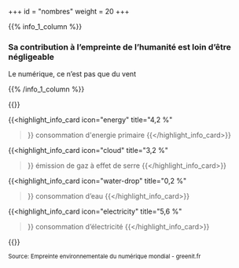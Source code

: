 +++
id = "nombres"
weight = 20
+++

{{% info_1_column %}}

### Sa contribution à l’empreinte de l’humanité est loin d’être négligeable

Le numérique, ce n’est pas que du vent

{{% /info_1_column %}}

{{<grid min-cell-width="160">}} 

{{<highlight_info_card
    icon="energy"
    title="4,2 %"
>}}
consommation
d'energie primaire
{{</highlight_info_card>}} 

{{<highlight_info_card
    icon="cloud"
    title="3,2 %"
>}}
émission de gaz
à effet de serre
{{</highlight_info_card>}} 

{{<highlight_info_card
    icon="water-drop"
    title="0,2 %"
>}}
consommation
d’eau
{{</highlight_info_card>}} 

{{<highlight_info_card
    icon="electricity"
    title="5,6 %"
>}}
consommation
d’électricité
{{</highlight_info_card>}} 

{{</grid>}}


<small>Source: Empreinte environnementale du numérique mondial - greenit.fr</small>
